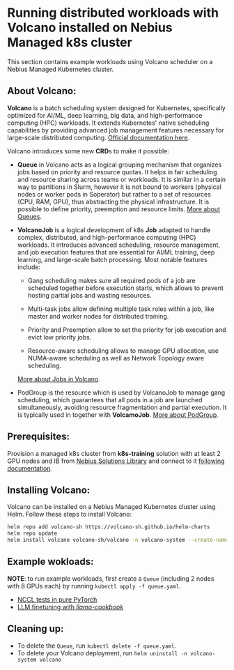 # Running distributed workloads with Volcano installed on Nebius Managed k8s cluster

This section contains example workloads using Volcano scheduler on a Nebius Managed Kubernetes cluster. 

## About Volcano:

**Volcano** is a batch scheduling system designed for Kubernetes, specifically optimized for AI/ML, deep learning, big data, and high-performance computing (HPC) workloads. It extends Kubernetes' native scheduling capabilities by providing advanced job management features necessary for large-scale distributed computing. [Official documentation here](https://volcano.sh/en/docs/).

Volcano introduces some new **CRD**s to make it possible:

- **Queue** in Volcano acts as a logical grouping mechanism that organizes jobs based on priority and resource quotas. It helps in fair scheduling and resource sharing across teams or workloads. It is similar in a certain way to partitions in Slurm, however it is not bound to workers (physical nodes or worker pods in Soperator) but rather to a set of resources (CPU, RAM, GPU), thus abstracting the physical infrastructure. It is possible to define priority, preemption and resource limits. [More about Queues](https://volcano.sh/en/docs/queue/).

- **VolcanoJob** is a logical development of k8s **Job** adapted to handle complex, distributed, and high-performance computing (HPC) workloads. It introduces advanced scheduling, resource management, and job execution features that are essential for AI/ML training, deep learning, and large-scale batch processing. Most notable features include:

    - Gang scheduling makes sure all required pods of a job are scheduled together before execution starts, which allows to prevent hosting partial jobs and wasting resources.

    - Multi-task jobs allow defining multiple task roles within a job, like master and worker nodes for distributed training.

    - Priority and Preemption allow to set the priority for job execution and evict low priority jobs.

    - Resource-aware scheduling allows to manage GPU allocation, use NUMA-aware scheduling as well as Network Topology aware scheduling. 

    [More about Jobs in Volcano](https://volcano.sh/en/docs/vcjob/).

- PodGroup is the resource which is used by VolcanoJob to manage gang scheduling, which guarantees that all pods in a job are launched simultaneously, avoiding resource fragmentation and partial execution. It is typically used in together with **VolcamoJob**. [More about PodGroup](https://volcano.sh/en/docs/podgroup/).

## Prerequisites:

Provision a managed k8s cluster from **k8s-training** solution with at least 2 GPU nodes and IB from [Nebius Solutions Library](https://github.com/nebius/nebius-solution-library/tree/main/k8s-training) and connect to it [following documentation](https://docs.nebius.com/kubernetes/quickstart#connect). 

## Installing Volcano:

Volcano can be installed on a Nebius Managed Kubernetes cluster using Helm. Follow these steps to install Volcano:

```bash
helm repo add volcano-sh https://volcano-sh.github.io/helm-charts
helm repo update
helm install volcano volcano-sh/volcano -n volcano-system --create-namespace
```

## Example wokloads:

**NOTE**: to run example workloads, first create a `Queue` (including 2 nodes with 8 GPUs each) by running `kubectl apply -f queue.yaml`.
- [NCCL tests in pure PyTorch](./nccl-test-pytorch/)
- [LLM finetuning with *llama-cookbook*](./llama-cookbook-finetuning/)

## Cleaning up:

- To delete the `Queue`, run `kubectl delete -f queue.yaml`.
- To delete your Volcano deployment, run `helm uninstall -n volcano-system volcano`
